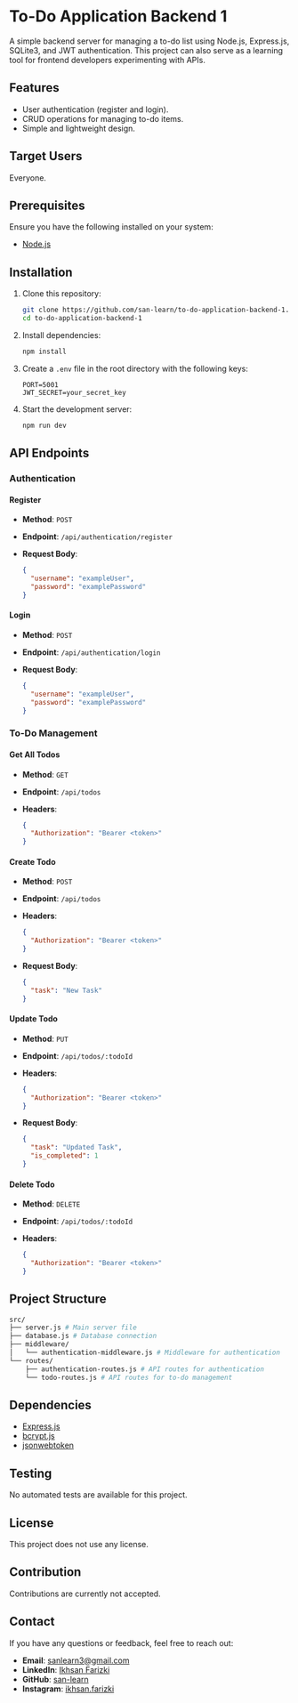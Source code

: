 # To-Do Application Backend 1

A simple backend server for managing a to-do list using Node.js, Express.js, SQLite3, and JWT authentication. This project can also serve as a learning tool for frontend developers experimenting with APIs.

## Features

- User authentication (register and login).
- CRUD operations for managing to-do items.
- Simple and lightweight design.

## Target Users

Everyone.

## Prerequisites

Ensure you have the following installed on your system:

- [Node.js](https://nodejs.org)

## Installation

1. Clone this repository:

   ```bash
   git clone https://github.com/san-learn/to-do-application-backend-1.git
   cd to-do-application-backend-1
   ```

2. Install dependencies:

   ```bash
   npm install
   ```

3. Create a `.env` file in the root directory with the following keys:

   ```env
   PORT=5001
   JWT_SECRET=your_secret_key
   ```

4. Start the development server:

   ```bash
   npm run dev
   ```

## API Endpoints

### Authentication

#### Register

- **Method**: `POST`
- **Endpoint**: `/api/authentication/register`
- **Request Body**:

  ```json
  {
    "username": "exampleUser",
    "password": "examplePassword"
  }
  ```

#### Login

- **Method**: `POST`
- **Endpoint**: `/api/authentication/login`
- **Request Body**:

  ```json
  {
    "username": "exampleUser",
    "password": "examplePassword"
  }
  ```

### To-Do Management

#### Get All Todos

- **Method**: `GET`
- **Endpoint**: `/api/todos`
- **Headers**:

  ```json
  {
    "Authorization": "Bearer <token>"
  }
  ```

#### Create Todo

- **Method**: `POST`
- **Endpoint**: `/api/todos`
- **Headers**:

  ```json
  {
    "Authorization": "Bearer <token>"
  }
  ```

- **Request Body**:

  ```json
  {
    "task": "New Task"
  }
  ```

#### Update Todo

- **Method**: `PUT`
- **Endpoint**: `/api/todos/:todoId`
- **Headers**:

  ```json
  {
    "Authorization": "Bearer <token>"
  }
  ```

- **Request Body**:

  ```json
  {
    "task": "Updated Task",
    "is_completed": 1
  }
  ```

#### Delete Todo

- **Method**: `DELETE`
- **Endpoint**: `/api/todos/:todoId`
- **Headers**:

  ```json
  {
    "Authorization": "Bearer <token>"
  }
  ```

## Project Structure

```bash
src/
├── server.js # Main server file
├── database.js # Database connection
├── middleware/
│   └── authentication-middleware.js # Middleware for authentication
└── routes/
    ├── authentication-routes.js # API routes for authentication
    └── todo-routes.js # API routes for to-do management
```

## Dependencies

- [Express.js](https://expressjs.com)
- [bcrypt.js](https://www.npmjs.com/package/bcryptjs)
- [jsonwebtoken](https://www.npmjs.com/package/jsonwebtoken)

## Testing

No automated tests are available for this project.

## License

This project does not use any license.

## Contribution

Contributions are currently not accepted.

## Contact

If you have any questions or feedback, feel free to reach out:

- **Email**: [sanlearn3@gmail.com](mailto:sanlearn3@gmail.com)
- **LinkedIn**: [Ikhsan Farizki](https://www.linkedin.com/in/ikhsan-farizki/)
- **GitHub**: [san-learn](https://github.com/san-learn)
- **Instagram**: [ikhsan.farizki](https://www.instagram.com/ikhsan.farizki/)
